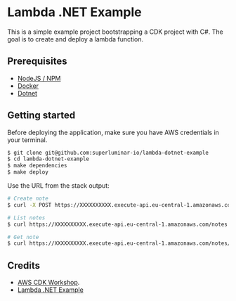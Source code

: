 # Lambda .NET Example

This is a simple example project bootstrapping a CDK project with C#. The goal is to create and deploy a lambda function.

## Prerequisites
* [NodeJS / NPM](https://nodejs.org/en/)
* [Docker](https://www.docker.com/)
* [Dotnet](https://dotnet.microsoft.com/download)

## Getting started

Before deploying the application, make sure you have AWS credentials in your terminal.

```sh
$ git clone git@github.com:superluminar-io/lambda-dotnet-example
$ cd lambda-dotnet-example
$ make dependencies
$ make deploy
```

Use the URL from the stack output:
```sh
# Create note
$ curl -X POST https://XXXXXXXXXX.execute-api.eu-central-1.amazonaws.com/notes --data '{ "title": "Hello World", "content": "Mollit adipisicing ut dolore aliqua." }' -H 'Content-Type: application/json'

# List notes
$ curl https://XXXXXXXXXX.execute-api.eu-central-1.amazonaws.com/notes

# Get note
$ curl https://XXXXXXXXXX.execute-api.eu-central-1.amazonaws.com/notes/:id
```

## Credits

* [AWS CDK Workshop](https://cdkworkshop.com/40-dotnet.html).
* [Lambda .NET Example](https://github.com/aws-samples/aws-cdk-examples/tree/master/csharp/capitalize-string)